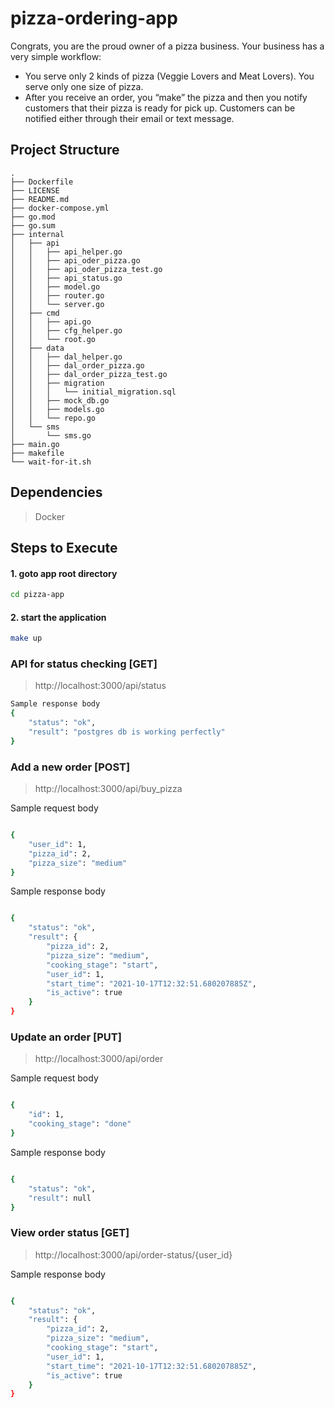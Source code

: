 # pizza-ordering-app

Congrats, you are the proud owner of a pizza business. Your business has a very simple
workflow:
- You serve only 2 kinds of pizza (Veggie Lovers and Meat Lovers). You serve only one
size of pizza.
- After you receive an order, you “make” the pizza and then you notify customers that their
pizza is ready for pick up. Customers can be notified either through their email or text
message.

## Project Structure
```
.
├── Dockerfile
├── LICENSE
├── README.md
├── docker-compose.yml
├── go.mod
├── go.sum
├── internal
│   ├── api
│   │   ├── api_helper.go
│   │   ├── api_oder_pizza.go
│   │   ├── api_oder_pizza_test.go
│   │   ├── api_status.go
│   │   ├── model.go
│   │   ├── router.go
│   │   └── server.go
│   ├── cmd
│   │   ├── api.go
│   │   ├── cfg_helper.go
│   │   └── root.go
│   ├── data
│   │   ├── dal_helper.go
│   │   ├── dal_order_pizza.go
│   │   ├── dal_order_pizza_test.go
│   │   ├── migration
│   │   │   └── initial_migration.sql
│   │   ├── mock_db.go
│   │   ├── models.go
│   │   └── repo.go
│   └── sms
│       └── sms.go
├── main.go
├── makefile
└── wait-for-it.sh
```

## Dependencies
> Docker

## Steps to Execute 

#### 1. goto app root directory 
```bash
cd pizza-app
```
#### 2. start the application
```bash
make up
```


### API for status checking [GET]

> http://localhost:3000/api/status
```bash
Sample response body
{
    "status": "ok",
    "result": "postgres db is working perfectly"
}
```
### Add a new order [POST]

> http://localhost:3000/api/buy_pizza

Sample request body
```bash

{
    "user_id": 1,
    "pizza_id": 2,
    "pizza_size": "medium"
}
```
Sample response body
```bash

{
    "status": "ok",
    "result": {
        "pizza_id": 2,
        "pizza_size": "medium",
        "cooking_stage": "start",
        "user_id": 1,
        "start_time": "2021-10-17T12:32:51.680207885Z",
        "is_active": true
    }
}
```

### Update an order [PUT]

> http://localhost:3000/api/order

Sample request body
```bash

{
    "id": 1,
    "cooking_stage": "done"
}
```
Sample response body
```bash

{
    "status": "ok",
    "result": null
}
```

### View order status [GET]

> http://localhost:3000/api/order-status/{user_id}

Sample response body
```bash

{
    "status": "ok",
    "result": {
        "pizza_id": 2,
        "pizza_size": "medium",
        "cooking_stage": "start",
        "user_id": 1,
        "start_time": "2021-10-17T12:32:51.680207885Z",
        "is_active": true
    }
}
```
